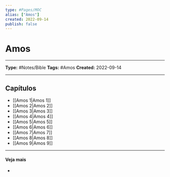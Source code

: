 ```yaml
---
type: #Pages/MOC
alias: ["Amos"]
created: 2022-09-14
publish: false
---
```


# Amos

---

**Type:** #Notes/Bible
**Tags:** #Amos
**Created:** 2022-09-14

---

## Capítulos

- [[Amos 1|Amos 1]]
- [[Amos 2|Amos 2]]
- [[Amos 3|Amos 3]]
- [[Amos 4|Amos 4]]
- [[Amos 5|Amos 5]]
- [[Amos 6|Amos 6]]
- [[Amos 7|Amos 7]]
- [[Amos 8|Amos 8]]
- [[Amos 9|Amos 9]]

---

#### Veja mais

-
